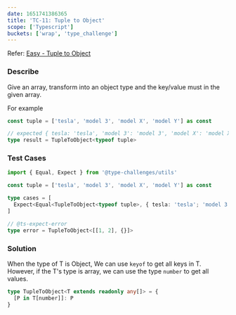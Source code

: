 ```yaml
---
date: 1651741386365
title: 'TC-11: Tuple to Object'
scope: ['Typescript']
buckets: ['wrap', 'type_challenge']
---
```


Refer: [Easy - Tuple to Object](https://github.com/type-challenges/type-challenges/blob/master/questions/11-easy-tuple-to-object/README.md)

### Describe

Give an array, transform into an object type and the key/value must in the given array.

For example

```typescript
const tuple = ['tesla', 'model 3', 'model X', 'model Y'] as const

// expected { tesla: 'tesla', 'model 3': 'model 3', 'model X': 'model X', 'model Y': 'model Y'}
type result = TupleToObject<typeof tuple>
```

### Test Cases

```typescript
import { Equal, Expect } from '@type-challenges/utils'

const tuple = ['tesla', 'model 3', 'model X', 'model Y'] as const

type cases = [
  Expect<Equal<TupleToObject<typeof tuple>, { tesla: 'tesla'; 'model 3': 'model 3'; 'model X': 'model X'; 'model Y': 'model Y' }>>
]

// @ts-expect-error
type error = TupleToObject<[[1, 2], {}]>
```

### Solution

When the type of T is Object, We can use `keyof` to get all keys in T. However, if the T's type is array, we can use the type `number` to get all values.

```typescript
type TupleToObject<T extends readonly any[]> = {
  [P in T[number]]: P
}
```
